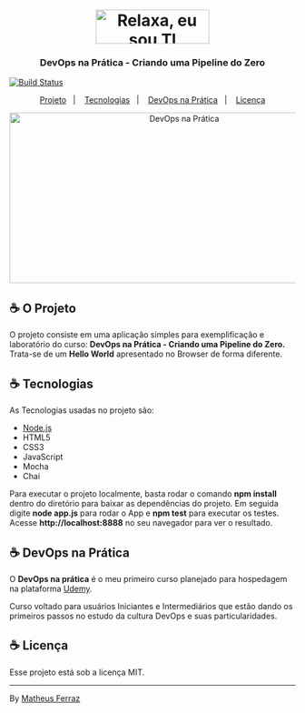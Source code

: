 <h1  align="center">

<img width="200" height="60" src=".files/relaxaeusouti.png"  alt="Relaxa, eu sou TI">

</h1>

<h3  align="center">

DevOps na Prática - Criando uma Pipeline do Zero

</h3>

<!-- Insira aqui a Flag com sua URL do Travis -->

[![Build Status](https://travis-ci.com/ju-padawan/DevOpsLab-Pipeline.svg?branch=master)](https://travis-ci.com/ju-padawan/DevOpsLab-Pipeline)

<p  align="center">
    <a  href="#-o-projeto">Projeto</a>&nbsp;&nbsp;&nbsp;|&nbsp;&nbsp;&nbsp;
    <a  href="#-tecnologias">Tecnologias</a>&nbsp;&nbsp;&nbsp;|&nbsp;&nbsp;&nbsp;
    <a  href="#-devops-na-prática">DevOps na Prática</a>&nbsp;&nbsp;&nbsp;|&nbsp;&nbsp;&nbsp;
    <a  href="#-licença">Licença</a>
</p>

<div  align="center">

<img width="600" height="300" src=".files/devops.png" alt="DevOps na Prática">

</div>

## ☕ O Projeto

O projeto consiste em uma aplicação simples para exemplificação e laboratório do curso: **DevOps na Prática - Criando uma Pipeline do Zero.**
Trata-se de um **Hello World** apresentado no Browser de forma diferente.

## ☕ Tecnologias

As Tecnologias usadas no projeto são:

- [Node.js](https://nodejs.org/en/)
- HTML5
- CSS3
- JavaScript
- Mocha
- Chai

Para executar o projeto localmente, basta rodar o comando **npm install** dentro do diretório para baixar as dependências do projeto. Em seguida digite **node app.js** para rodar o App e **npm test** para executar os testes. Acesse **http://localhost:8888** no seu navegador para ver o resultado.

## ☕ DevOps na Prática

O **DevOps na prática** é o meu primeiro curso planejado para hospedagem na plataforma [Udemy](https://udemy.com/).

Curso voltado para usuários Iniciantes e Intermediários que estão dando os primeiros passos no estudo da cultura DevOps e suas particularidades.

## ☕ Licença

Esse projeto está sob a licença MIT.

---

By [Matheus Ferraz](https://www.linkedin.com/in/matheus-ferraz/)
